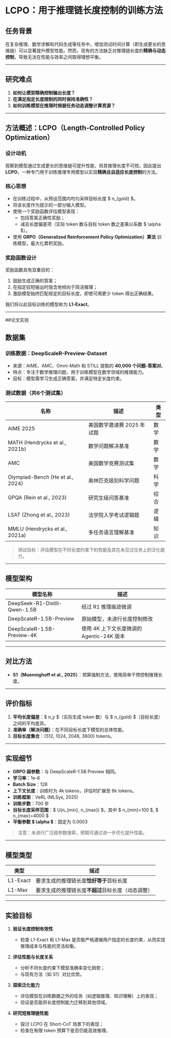 # LCPO：用于推理链长度控制的训练方法

## 任务背景

在复杂推理、数学求解和代码生成等任务中，增加测试时间计算（即生成更长的思维链）可以显著提升模型性能。然而，现有的方法缺乏对推理链长度的**精确与动态控制**，导致无法在性能与效率之间取得理想平衡。

---

## 研究难点

1. **如何让模型精确控制输出长度？**
2. **在满足指定长度限制的同时保持准确性？**
3. **如何训练模型在推理时根据任务动态调整计算资源？**

---

## 方法概述：LCPO（Length-Controlled Policy Optimization）

### 设计动机

观察到模型通过生成更长的思维链可提升性能，但其推理长度不可控。因此提出 **LCPO**，一种专门用于训练推理专用模型以实现**精确且自适应长度控制**的方法。

### 核心思想

- 在训练过程中，从预设范围内均匀采样目标长度 $ n_{gold} $。
- 将该长度作为提示的一部分输入模型。
- 使用一个奖励函数评估模型表现：
  - 包括答案正确性奖励；
  - 减去长度偏差项（实际 token 数与目标 token 数之差乘以系数 $ \alpha $）。
- 使用 **GRPO（Generalized Reinforcement Policy Optimization）算法** 训练模型，最大化累积奖励。

### 奖励函数设计

奖励函数具有双重目的：

1. 鼓励生成正确的答案；
2. 在指定较短输出时隐含地倾向于简洁推理；
3. 激励模型始终匹配规定的目标长度，即使可用更少 token 得出正确结果。

我们将以此目标训练的模型称为 **L1-Exact**。

---

##论文实验

## 数据集

### 训练数据：DeepScaleR-Preview-Dataset

- 来源：AIME、AMC、Omni-Math 和 STILL 提取的 **40,000 个问题-答案对**。
- 特点：专注于数学推理问题，用于训练模型在数学领域的推理能力。
- 目标：模型需学习生成正确答案，并满足特定长度约束。

### 测试数据（共6个测试集）

| 名称 | 描述 | 类型 |
|------|------|------|
| AIME 2025 | 美国数学邀请赛 2025 年试题 | 数学 |
| MATH (Hendrycks et al., 2021b) | 数学问题解决基准 | 数学 |
| AMC | 美国数学竞赛测试集 | 数学 |
| Olympiad-Bench (He et al., 2024) | 奥林匹克级别科学问题 | 科学 |
| GPQA (Rein et al., 2023) | 研究生级问答基准 | 综合 |
| LSAT (Zhong et al., 2023) | 法学院入学考试逻辑题 | 逻辑 |
| MMLU (Hendrycks et al., 2021a) | 多任务语言理解基准 | 知识 |

> 测试目标：评估模型在不同长度约束下的性能及其在未见过任务上的泛化能力。

---

## 模型架构

| 模型名称 | 描述 |
|----------|------|
| DeepSeek-R1-Distill-Qwen-1.5B | 经过 R1 推理痕迹微调 |
| DeepScaleR-1.5B-Preview | 原始模型，未进行长度控制修改 |
| DeepScaleR-1.5B-Preview-4K | 使用 4K 上下文长度微调的 Agentic-24K 版本 |

---

## 对比方法

- **S1（Muennighoff et al., 2025）**：预算强制方法，使用简单干预控制推理长度。

---

## 评价指标

1. **平均长度偏差**：$ n_y $（实际生成 token 数）与 $ n_{gold} $（目标长度）之间的平均差异。
2. **准确率（解决问题）**：在不同目标长度下模型的总体性能。
3. **目标长度集合**：{512, 1024, 2048, 3600} tokens。

---

## 实现细节

- **GRPO 超参数**：与 DeepScaleR-1.5B Preview 相同。
- **学习率**：1e-6
- **Batch Size**：128
- **上下文长度**：训练时为 4k tokens，评估时扩展至 8k tokens。
- **训练框架**：VeRL (MLSys, 2025)
- **训练步数**：700 步
- **目标长度采样范围**：$ U(n_{min}, n_{max}) $，其中 $ n_{min}=100 $, $ n_{max}=4000 $
- **平衡参数 $ \alpha $**：固定为 0.0003

> 注意：未进行广泛超参数搜索，预期可通过进一步优化提升性能。

---

## 模型类型

| 类型 | 描述 |
|------|------|
| L1-Exact | 要求生成的推理链长度**恰好等于**目标长度 |
| L1-Max | 要求生成的推理链长度**不超过**目标长度（动态调整） |

---

## 实验目标

1. **验证长度控制有效性**  
   - 检查 L1-Exact 和 L1-Max 是否能严格遵循用户指定的长度约束，从而实现推理成本与性能的灵活权衡。

2. **评估性能与长度关系**  
   - 分析不同长度约束下模型准确率变化趋势；
   - 与现有方法（如 S1）对比优势。

3. **探索泛化能力**  
   - 评估模型在训练数据之外的任务（如逻辑推理、知识理解）上的表现；
   - 验证是否能将长度控制能力迁移到其他领域。

4. **研究短推理链性能**  
   - 探讨 LCPO 在 Short-CoT 场景下的表现；
   - 检查在有限 token 预算下是否仍能高效推理。

